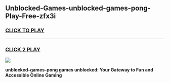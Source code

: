 
## Unblocked-Games-unblocked-games-pong-Play-Free-zfx3i
<h3>
<a href="https://premium76.site?title=unblocked-games-pong&ref=23A">CLICK TO PLAY</a></h3>
<hr>

<h3>
<a href="https://premium76.site?title=unblocked-games-pong&ref=23A">CLICK 2 PLAY</a>
  
</h3>

<a href="https://premium76.site?title=unblocked-games-pong&ref=23A"><img src="https://clearcache.store/games.png"></a>


**unblocked-games-pong games unblocked: Your Gateway to Fun and Accessible Online Gaming**
